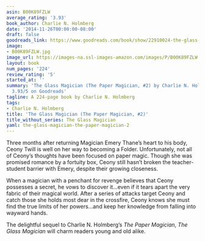 ```yaml
---
asin: B00K89FZLW
average_rating: '3.93'
book_author: Charlie N. Holmberg
date: '2014-11-26T00:00:00-08:00'
draft: false
goodreads_link: https://www.goodreads.com/book/show/22910024-the-glass-magician
image:
- B00K89FZLW.jpg
image_url: https://images-na.ssl-images-amazon.com/images/P/B00K89FZLW.01._SCLZZZZZZZ.jpg
layout: book
num_pages: '224'
review_rating: '5'
started_at: ''
summary: 'The Glass Magician (The Paper Magician, #2) by Charlie N. Holmberg - rated
  3.93/5 on Goodreads'
tagline: A 224-page book by Charlie N. Holmberg
tags:
- Charlie N. Holmberg
title: 'The Glass Magician (The Paper Magician, #2)'
title_without_series: The Glass Magician
yaml: the-glass-magician-the-paper-magician-2
---
```


<p>Three months after returning Magician Emery Thane’s heart to his body, Ceony Twill is well on her way to becoming a Folder. Unfortunately, not all of Ceony’s thoughts have been focused on paper magic. Though she was promised romance by a fortuity box, Ceony still hasn’t broken the teacher-student barrier with Emery, despite their growing closeness.</p><p>When a magician with a penchant for revenge believes that Ceony possesses a secret, he vows to discover it…even if it tears apart the very fabric of their magical world. After a series of attacks target Ceony and catch those she holds most dear in the crossfire, Ceony knows she must find the true limits of her powers…and keep her knowledge from falling into wayward hands.</p><p>The delightful sequel to Charlie N. Holmberg’s <i>The Paper Magician</i>, <i>The Glass Magician</i> will charm readers young and old alike.</p>